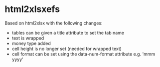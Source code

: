 html2xlsxefs
============

Based on html2xlsx with the following changes:

* tables can be given a title attribute to set the tab name
* text is wrapped
* money type added
* cell height is no longer set (needed for wrapped text)
* cell format can be set using the data-num-format attribute e.g. 'mmm yyyy'
